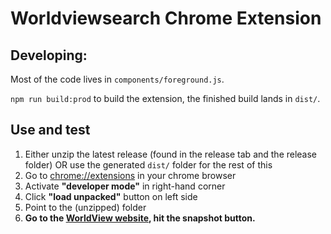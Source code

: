 ﻿# Worldviewsearch Chrome Extension

## Developing:

Most of the code lives in `components/foreground.js`.

`npm run build:prod` to build the extension, the finished build lands in `dist/`.


## Use and test

1. Either unzip the latest release (found in the release tab and the release folder) OR use the generated `dist/` folder for the rest of this
2. Go to [chrome://extensions](chrome://extensions) in your chrome browser
3. Activate **"developer mode"** in right-hand corner
4. Click **"load unpacked"** button on left side
5. Point to the (unzipped) folder
6. **Go to the [WorldView website](https://worldview.earthdata.nasa.gov/), hit the snapshot button.**
